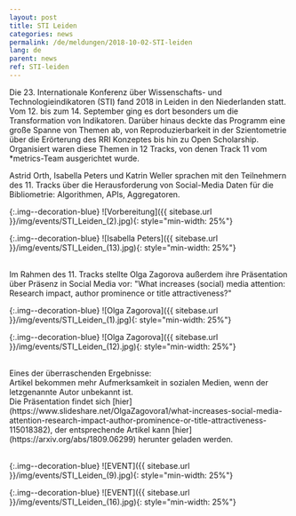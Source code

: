```yaml
---
layout: post
title: STI Leiden
categories: news
permalink: /de/meldungen/2018-10-02-STI-leiden
lang: de
parent: news
ref: STI-leiden
---
```

<!-- Start editing content here-->
Die 23. Internationale Konferenz über Wissenschafts- und Technologieindikatoren (STI) fand 2018 in Leiden in den Niederlanden statt. Vom 12. bis zum 14. September ging es dort besonders um die Transformation von Indikatoren. Darüber hinaus deckte das Programm eine große Spanne von Themen ab, von Reproduzierbarkeit in der Szientometrie über die Erörterung des RRI Konzeptes bis hin zu Open Scholarship.<br/>
Organisiert waren diese Themen in 12 Tracks, von denen Track 11 vom \*metrics-Team ausgerichtet wurde.

Astrid Orth, Isabella Peters und Katrin Weller sprachen mit den Teilnehmern des 11. Tracks über die Herausforderung von Social-Media Daten für die Bibliometrie: Algorithmen, APIs, Aggregatoren.

{:.img--decoration-blue}
![Vorbereitung]({{ sitebase.url }}/img/events/STI_Leiden_(2).jpg){: style="min-width: 25%"}

{:.img--decoration-blue}
![Isabella Peters]({{ sitebase.url }}/img/events/STI_Leiden_(13).jpg){: style="min-width: 25%"}


<br/>
Im Rahmen des 11. Tracks stellte Olga Zagorova außerdem ihre Präsentation über Präsenz in Social Media vor: "What increases (social) media attention: Research impact, author prominence or title attractiveness?"<br/>

{:.img--decoration-blue}
![Olga Zagorova]({{ sitebase.url }}/img/events/STI_Leiden_(1).jpg){: style="min-width: 25%"}

{:.img--decoration-blue}
![Olga Zagorova]({{ sitebase.url }}/img/events/STI_Leiden_(12).jpg){: style="min-width: 25%"}

<br/>
Eines der überraschenden Ergebnisse:<br/>
Artikel bekommen mehr Aufmerksamkeit in sozialen Medien, wenn der letzgenannte Autor unbekannt ist.<br/>
Die Präsentation findet sich [hier](https://www.slideshare.net/OlgaZagovora1/what-increases-social-media-attention-research-impact-author-prominence-or-title-attractiveness-115018382), der entsprechende Artikel kann [hier](https://arxiv.org/abs/1809.06299) herunter geladen werden.<br/>
<br/>

{:.img--decoration-blue}
![EVENT]({{ sitebase.url }}/img/events/STI_Leiden_(9).jpg){: style="min-width: 25%"}

{:.img--decoration-blue}
![EVENT]({{ sitebase.url }}/img/events/STI_Leiden_(16).jpg){: style="min-width: 25%"}


